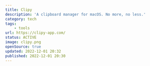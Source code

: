 ```yaml
---
title: Clipy
description: 'A clipboard manager for macOS. No more, no less.'
category: tech
tags:
    - tools
url: https://clipy-app.com/
status: ACTIVE
image: clipy.png
openSource: true
updated: 2022-12-01 20:32
published: 2022-12-01 20:30
---
```

